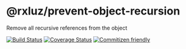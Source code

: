 # @rxluz/prevent-object-recursion

Remove all recursive references from the object

[![Build Status](https://travis-ci.org/rxluz/prevent-object-recursion.svg?branch=master)](https://travis-ci.org/rxluz/prevent-object-recursion)
[![Coverage Status](https://coveralls.io/repos/github/rxluz/prevent-object-recursion/badge.svg?branch=master)](https://coveralls.io/github/rxluz/prevent-object-recursion?branch=master)
[![Commitizen friendly](https://img.shields.io/badge/commitizen-friendly-brightgreen.svg)](http://commitizen.github.io/cz-cli/)
